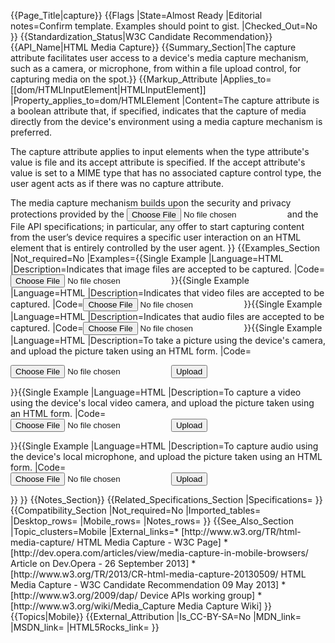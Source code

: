 {{Page_Title|capture}}
{{Flags
|State=Almost Ready
|Editorial notes=Confirm template. Examples should point to gist.
|Checked_Out=No
}}
{{Standardization_Status|W3C Candidate Recommendation}}
{{API_Name|HTML Media Capture}}
{{Summary_Section|The capture attribute facilitates user access to a device's media capture mechanism, such as a camera, or microphone, from within a file upload control, for capturing media on the spot.}}
{{Markup_Attribute
|Applies_to=[[dom/HTMLInputElement|HTMLInputElement]]
|Property_applies_to=dom/HTMLElement
|Content=The capture attribute is a boolean attribute that, if specified, indicates that the capture of media directly from the device's environment using a media capture mechanism is preferred.

The capture attribute applies to input elements when the type attribute's value is file and its accept attribute is specified. If the accept attribute's value is set to a MIME type that has no associated capture control type, the user agent acts as if there was no capture attribute.

The media capture mechanism builds upon the security and privacy protections provided by the <input type="file"> and the File API specifications; in particular, any offer to start capturing content from the user’s device requires a specific user interaction on an HTML element that is entirely controlled by the user agent.
}}
{{Examples_Section
|Not_required=No
|Examples={{Single Example
|Language=HTML
|Description=Indicates that image files are accepted to be captured.
|Code=<input type="file" accept="image/*" capture>
}}{{Single Example
|Language=HTML
|Description=Indicates that video files are accepted to be captured.
|Code=<input type="file" accept="video/*" capture>
}}{{Single Example
|Language=HTML
|Description=Indicates that audio files are accepted to be captured.
|Code=<input type="file" accept="audio/*" capture>
}}{{Single Example
|Language=HTML
|Description=To take a picture using the device's camera, and upload the picture taken using an HTML form.
|Code=<form action="upload.php" method="post" enctype="multipart/form-data">
  <input type="file" name="image" accept="image/*" capture>
  <input type="submit" value="Upload">
</form>
}}{{Single Example
|Language=HTML
|Description=To capture a video using the device's local video camera, and upload the picture taken using an HTML form.
|Code=<form action="upload.php" method="post" enctype="multipart/form-data">
  <input type="file" name="video" accept="video/*" capture>
  <input type="submit" value="Upload">
</form>
}}{{Single Example
|Language=HTML
|Description=To capture audio using the device's local microphone, and upload the picture taken using an HTML form.
|Code=<form action="upload.php" method="post" enctype="multipart/form-data">
  <input type="file" name="audio" accept="audio/*" capture>
  <input type="submit" value="Upload">
</form>
}}
}}
{{Notes_Section}}
{{Related_Specifications_Section
|Specifications=
}}
{{Compatibility_Section
|Not_required=No
|Imported_tables=
|Desktop_rows=
|Mobile_rows=
|Notes_rows=
}}
{{See_Also_Section
|Topic_clusters=Mobile
|External_links=* [http://www.w3.org/TR/html-media-capture/ HTML Media Capture - W3C Page]
* [http://dev.opera.com/articles/view/media-capture-in-mobile-browsers/ Article on Dev.Opera - 26 September 2013]
* [http://www.w3.org/TR/2013/CR-html-media-capture-20130509/ HTML Media Capture - W3C Candidate Recommendation 09 May 2013]
* [http://www.w3.org/2009/dap/ Device APIs working group]
* [http://www.w3.org/wiki/Media_Capture Media Capture Wiki]
}}
{{Topics|Mobile}}
{{External_Attribution
|Is_CC-BY-SA=No
|MDN_link=
|MSDN_link=
|HTML5Rocks_link=
}}